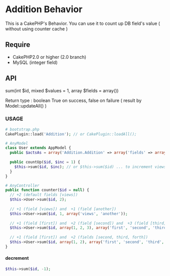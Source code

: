 # Addition Behavior

This is a CakePHP's Behavior.
You can use it to count up DB field's value ( without using counter cache )

## Require

 - CakePHP2.0 or higher (2.0 branch)
 - MySQL (integer field)

## API

sum(int $id, mixed $values = 1, array $fields = array())

Return type : boolean True on success, false on failure ( result by Model::updateAll() )

### USAGE

```php
# bootstrap.php
CakePlugin::load('Addition'); // or CakePlugin::loadAll();

# AnyModel
class User extends AppModel {
  public $actsAs = array('Addition.Addition' => array('fields' => array('views'))); // this option is default
  
  public countUp($id, $inc = 1) {
    $this->sum($id, $inc); // or $this->sum($id) ... to increment views field value
  }
}
```

```php
# AnyController
public function counter($id = null) {
  // +2 (default fields [views])
  $this->User->sum($id, 2);
  
  // +1 (field [views]) and  +1 (field [another])
  $this->User->sum($id, 1, array('views', 'another'));
  
  // +1 (field [first]) and  +2 (field [second]) and  +3 (field [third])
  $this->User->sum($id, array(1, 2, 3), array('first', 'second', 'third'));
  
  // +1 (field [first]) and  +2 (fields [second, third, forth])
  $this->User->sum($id, array(1, 2), array('first', 'second', 'third', 'forth'));
}
```

#### decrement

```php
$this->sum($id, -1);
```